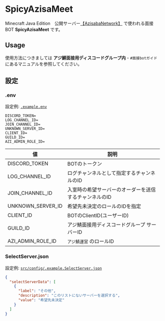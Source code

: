 # SpicyAzisaMeet

Minecraft Java Edition　公開サーバー[【AzisabaNetwork】](https://www.azisaba.net/) で使われる面接BOT **SpicyAzisaMeet** です。

## Usage

使用方法につきましては **アジ鯖面接用ディスコードグループ内** - `#面接botガイド` にあるマニュアルを参照してください。

## 設定

### .env

設定例: [`.example.env`](https://github.com/merunno/SpicyAzisaMeet/blob/main/.example.env)

```dotenv
DISCORD_TOKEN=
LOG_CHANNEL_ID=
JOIN_CHANNEL_ID=
UNKNOWN_SERVER_ID=
CLIENT_ID=
GUILD_ID=
AZI_ADMIN_ROLE_ID=
```

| 値                 | 説明                           |
|-------------------|------------------------------|
| DISCORD_TOKEN     | BOTのトークン                     |
| LOG_CHANNEL_ID    | ログチャンネルとして指定するチャンネルのID       |
| JOIN_CHANNEL_ID   | 入室時の希望サーバーのオーダーを送信するチャンネルのID |
| UNKNOWN_SERVER_ID | 希望先未決定のロールのIDを指定             |
| CLIENT_ID         | BOTのClientID(ユーザーID)         |
| GUILD_ID          | アジ鯖面接用ディスコードグループ サーバーID      |
| AZI_ADMIN_ROLE_ID | `アジ鯖運営` のロールID               |

### SelectServer.json

設定例: [`src/config/.example.SelectServer.json`](https://github.com/merunno/SpicyAzisaMeet/blob/main/src/config/.example.SelectServer.json)

```json
{
  "selectServerData": [
    {
      "label": "その他",
      "description": "このリストにないサーバーを選択する",
      "value": "希望先未決定"
    }
  ]
}
```
